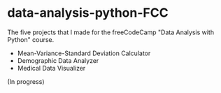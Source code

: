 # data-analysis-python-FCC
The five projects that I made for the freeCodeCamp "Data Analysis with Python" course.

- Mean-Variance-Standard Deviation Calculator
- Demographic Data Analyzer
- Medical Data Visualizer

(In progress)
